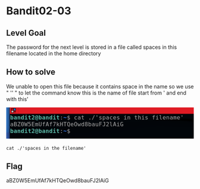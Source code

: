 # Bandit02-03

## Level Goal

The password for the next level is stored in a file called spaces in this filename located in the home directory

## How to solve

We unable to open this file because it contains space in the name so we use " '' "  to let the command know this is the name of file
start from ' and end with this'

![img](img/Bandit02-03_1.png)

```console
cat ./'spaces in the filename'
```

## Flag

aBZ0W5EmUfAf7kHTQeOwd8bauFJ2lAiG
